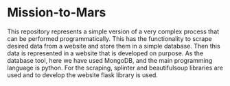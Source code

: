 # Mission-to-Mars

This repository represents a simple version of a very complex process that can be performed programmatically. 
This has the functionality to scrape desired data from a website and store them in a simple database. 
Then this data is represented in a website that is developed on purpose. As the database tool, 
here we have used MongoDB, and the main programming language is python. 
For the scraping, splinter and beautifulsoup libraries are used and to develop the website flask library is used.

